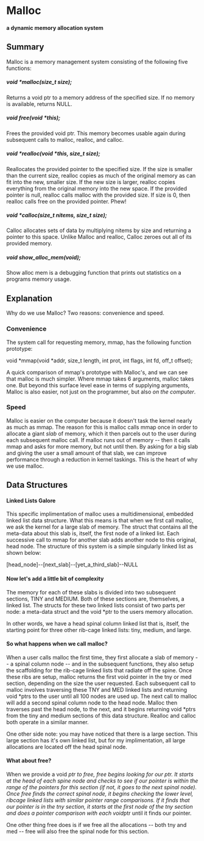# Malloc

#### a dynamic memory allocation system

## Summary

Malloc is a memory management system consisting of the following five functions:

##### void *malloc(size_t size);
Returns a void ptr to a memory address of the specified size.  If no memory is available, returns NULL.

##### void free(void *this);
Frees the provided void ptr.  This memory becomes usable again during subsequent calls to malloc, realloc, and calloc.

##### void *realloc(void *this, size_t size);
Reallocates the provided pointer to the specified size.  If the size is smaller than the current size, realloc copies as much of the original memory as can fit into the new, smaller size.  If the new size is larger, realloc copies everything from the original memory into the new space.  If the provided pointer is null, realloc calls malloc with the provided size.  If size is 0, then realloc calls free on the provided pointer.  Phew!

##### void *calloc(size_t nitems, size_t size);
Calloc allocates sets of data by multiplying nitems by size and returning a pointer to this space.  Unlike Malloc and realloc, Calloc zeroes out all of its provided memory.

##### void show_alloc_mem(void);
Show alloc mem is a debugging function that prints out statistics on a programs memory usage.

## Explanation

Why do we use Malloc?  Two reasons: convenience and speed.

### Convenience

The system call for requesting memory, mmap, has the following function prototype:

void *mmap(void *addr, size_t length, int prot, int flags, int fd, off_t offset);

A quick comparison of mmap's prototype with Malloc's, and we can see that malloc is much simpler.  Where mmap takes 6 arguments, malloc takes one.  But beyond this surface level ease in terms of supplying arguments, Malloc is also easier, not just on the programmer, but also *on the computer*.

### Speed

Malloc is easier on the computer because it doesn't task the kernel nearly as much as mmap.  The reason for this is malloc calls mmap once in order to allocate a giant *slab* of memory, which it then parcels out to the user during each subsequent malloc call.  If malloc runs out of memory -- then it calls mmap and asks for more memory, but not until then.  By asking for a big slab and giving the user a small amount of that slab, we can improve performance through a reduction in kernel taskings.  This is the heart of why we use malloc.

## Data Structures

#### Linked Lists Galore

This specific implimentation of malloc uses a multidimensional, embedded linked list data structure.  What this means is that when we first call malloc, we ask the kernel for a large slab of memory.  The struct that contains all the meta-data about this slab is, itself, the first node of a linked list.  Each successive call to mmap for another slab adds another node to this original, head node.  The structure of this system is a simple singularly linked list as shown below:

[head_node]--[next_slab]--[yet_a_third_slab]--NULL

#### Now let's add a little bit of complexity

The memory for each of these slabs is divided into two subsequent sections, TINY and MEDIUM.  Both of these sections are, themselves, a linked list.  The structs for these two linked lists consist of two parts per node: a meta-data struct and the void *ptr to the users memory allocation.

In other words, we have a head spinal column linked list that is, itself, the starting point for three other rib-cage linked lists: tiny, medium, and large.

 #### So what happens when we call malloc?

 When a user calls malloc the first time, they first allocate a slab of memory -- a spinal column node -- and in the subsequent functions, they also setup the scaffolding for the rib-cage linked lists that radiate off the spine. Once these ribs are setup, malloc returns the first void pointer in the tny or med section, depending on the size the user requested.  Each subsequent call to malloc involves traversing these TNY and MED linked lists and returning void *ptrs to the user until all 100 nodes are used up.  The next call to malloc will add a second spinal column node to the head node.  Malloc then traverses past the head node, to the next, and it begins returning void *ptrs from the tiny and medium sections of this data structure. Realloc and calloc both operate in a similar manner.

 One other side note: you may have noticed that there is a large section.  This large section has it's own linked list, but for my implimentation, all large allocations are located off the head spinal node.

 #### What about free?

When we provide a void *ptr to free, free begins looking for our ptr.  It starts at the head of each spine node and checks to see if our pointer is within the range of the pointers for this section (if not, it goes to the next spinal node).  Once free finds the correct spinal node, it begins checking the lower level, ribcage linked lists with similar pointer range comparisons.  If it finds that our pointer is in the tny section, it starts at the first node of the tny section and does a pointer comparison with each void*ptr until it finds our pointer.

One other thing free does is if we free all the allocations -- both tny and med -- free will also free the spinal node for this section.